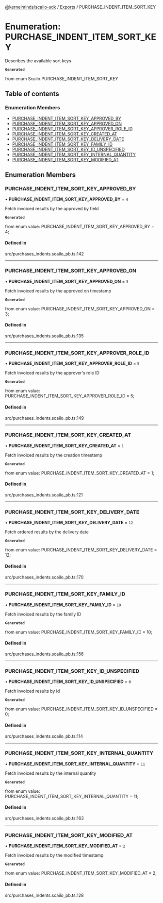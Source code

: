 [@kernelminds/scailo-sdk](../README.md) / [Exports](../modules.md) / PURCHASE\_INDENT\_ITEM\_SORT\_KEY

# Enumeration: PURCHASE\_INDENT\_ITEM\_SORT\_KEY

Describes the available sort keys

**`Generated`**

from enum Scailo.PURCHASE_INDENT_ITEM_SORT_KEY

## Table of contents

### Enumeration Members

- [PURCHASE\_INDENT\_ITEM\_SORT\_KEY\_APPROVED\_BY](PURCHASE_INDENT_ITEM_SORT_KEY.md#purchase_indent_item_sort_key_approved_by)
- [PURCHASE\_INDENT\_ITEM\_SORT\_KEY\_APPROVED\_ON](PURCHASE_INDENT_ITEM_SORT_KEY.md#purchase_indent_item_sort_key_approved_on)
- [PURCHASE\_INDENT\_ITEM\_SORT\_KEY\_APPROVER\_ROLE\_ID](PURCHASE_INDENT_ITEM_SORT_KEY.md#purchase_indent_item_sort_key_approver_role_id)
- [PURCHASE\_INDENT\_ITEM\_SORT\_KEY\_CREATED\_AT](PURCHASE_INDENT_ITEM_SORT_KEY.md#purchase_indent_item_sort_key_created_at)
- [PURCHASE\_INDENT\_ITEM\_SORT\_KEY\_DELIVERY\_DATE](PURCHASE_INDENT_ITEM_SORT_KEY.md#purchase_indent_item_sort_key_delivery_date)
- [PURCHASE\_INDENT\_ITEM\_SORT\_KEY\_FAMILY\_ID](PURCHASE_INDENT_ITEM_SORT_KEY.md#purchase_indent_item_sort_key_family_id)
- [PURCHASE\_INDENT\_ITEM\_SORT\_KEY\_ID\_UNSPECIFIED](PURCHASE_INDENT_ITEM_SORT_KEY.md#purchase_indent_item_sort_key_id_unspecified)
- [PURCHASE\_INDENT\_ITEM\_SORT\_KEY\_INTERNAL\_QUANTITY](PURCHASE_INDENT_ITEM_SORT_KEY.md#purchase_indent_item_sort_key_internal_quantity)
- [PURCHASE\_INDENT\_ITEM\_SORT\_KEY\_MODIFIED\_AT](PURCHASE_INDENT_ITEM_SORT_KEY.md#purchase_indent_item_sort_key_modified_at)

## Enumeration Members

### PURCHASE\_INDENT\_ITEM\_SORT\_KEY\_APPROVED\_BY

• **PURCHASE\_INDENT\_ITEM\_SORT\_KEY\_APPROVED\_BY** = ``4``

Fetch invoiced results by the approved by field

**`Generated`**

from enum value: PURCHASE_INDENT_ITEM_SORT_KEY_APPROVED_BY = 4;

#### Defined in

src/purchases_indents.scailo_pb.ts:142

___

### PURCHASE\_INDENT\_ITEM\_SORT\_KEY\_APPROVED\_ON

• **PURCHASE\_INDENT\_ITEM\_SORT\_KEY\_APPROVED\_ON** = ``3``

Fetch invoiced results by the approved on timestamp

**`Generated`**

from enum value: PURCHASE_INDENT_ITEM_SORT_KEY_APPROVED_ON = 3;

#### Defined in

src/purchases_indents.scailo_pb.ts:135

___

### PURCHASE\_INDENT\_ITEM\_SORT\_KEY\_APPROVER\_ROLE\_ID

• **PURCHASE\_INDENT\_ITEM\_SORT\_KEY\_APPROVER\_ROLE\_ID** = ``5``

Fetch invoiced results by the approver's role ID

**`Generated`**

from enum value: PURCHASE_INDENT_ITEM_SORT_KEY_APPROVER_ROLE_ID = 5;

#### Defined in

src/purchases_indents.scailo_pb.ts:149

___

### PURCHASE\_INDENT\_ITEM\_SORT\_KEY\_CREATED\_AT

• **PURCHASE\_INDENT\_ITEM\_SORT\_KEY\_CREATED\_AT** = ``1``

Fetch invoiced results by the creation timestamp

**`Generated`**

from enum value: PURCHASE_INDENT_ITEM_SORT_KEY_CREATED_AT = 1;

#### Defined in

src/purchases_indents.scailo_pb.ts:121

___

### PURCHASE\_INDENT\_ITEM\_SORT\_KEY\_DELIVERY\_DATE

• **PURCHASE\_INDENT\_ITEM\_SORT\_KEY\_DELIVERY\_DATE** = ``12``

Fetch ordered results by the delivery date

**`Generated`**

from enum value: PURCHASE_INDENT_ITEM_SORT_KEY_DELIVERY_DATE = 12;

#### Defined in

src/purchases_indents.scailo_pb.ts:170

___

### PURCHASE\_INDENT\_ITEM\_SORT\_KEY\_FAMILY\_ID

• **PURCHASE\_INDENT\_ITEM\_SORT\_KEY\_FAMILY\_ID** = ``10``

Fetch invoiced results by the family ID

**`Generated`**

from enum value: PURCHASE_INDENT_ITEM_SORT_KEY_FAMILY_ID = 10;

#### Defined in

src/purchases_indents.scailo_pb.ts:156

___

### PURCHASE\_INDENT\_ITEM\_SORT\_KEY\_ID\_UNSPECIFIED

• **PURCHASE\_INDENT\_ITEM\_SORT\_KEY\_ID\_UNSPECIFIED** = ``0``

Fetch invoiced results by id

**`Generated`**

from enum value: PURCHASE_INDENT_ITEM_SORT_KEY_ID_UNSPECIFIED = 0;

#### Defined in

src/purchases_indents.scailo_pb.ts:114

___

### PURCHASE\_INDENT\_ITEM\_SORT\_KEY\_INTERNAL\_QUANTITY

• **PURCHASE\_INDENT\_ITEM\_SORT\_KEY\_INTERNAL\_QUANTITY** = ``11``

Fetch invoiced results by the internal quantity

**`Generated`**

from enum value: PURCHASE_INDENT_ITEM_SORT_KEY_INTERNAL_QUANTITY = 11;

#### Defined in

src/purchases_indents.scailo_pb.ts:163

___

### PURCHASE\_INDENT\_ITEM\_SORT\_KEY\_MODIFIED\_AT

• **PURCHASE\_INDENT\_ITEM\_SORT\_KEY\_MODIFIED\_AT** = ``2``

Fetch invoiced results by the modified timestamp

**`Generated`**

from enum value: PURCHASE_INDENT_ITEM_SORT_KEY_MODIFIED_AT = 2;

#### Defined in

src/purchases_indents.scailo_pb.ts:128
